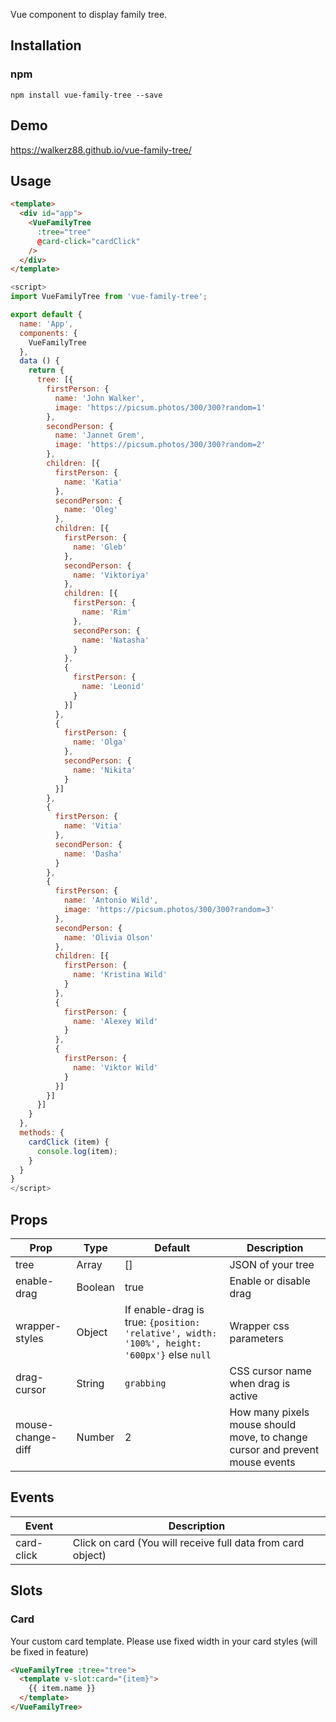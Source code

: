 Vue component to display family tree.

## Installation
### npm
```
npm install vue-family-tree --save
```
## Demo
https://walkerz88.github.io/vue-family-tree/
## Usage
```html
<template>
  <div id="app">
    <VueFamilyTree
      :tree="tree"
      @card-click="cardClick"
    />
  </div>
</template>
```
```js
<script>
import VueFamilyTree from 'vue-family-tree';

export default {
  name: 'App',
  components: {
    VueFamilyTree
  },
  data () {
    return {
      tree: [{
        firstPerson: {
          name: 'John Walker',
          image: 'https://picsum.photos/300/300?random=1'
        },
        secondPerson: {
          name: 'Jannet Grem',
          image: 'https://picsum.photos/300/300?random=2'
        },
        children: [{
          firstPerson: {
            name: 'Katia'
          },
          secondPerson: {
            name: 'Oleg'
          },
          children: [{
            firstPerson: {
              name: 'Gleb'
            },
            secondPerson: {
              name: 'Viktoriya'
            },
            children: [{
              firstPerson: {
                name: 'Rim'
              },
              secondPerson: {
                name: 'Natasha'
              }
            },
            {
              firstPerson: {
                name: 'Leonid'
              }
            }]
          },
          {
            firstPerson: {
              name: 'Olga'
            },
            secondPerson: {
              name: 'Nikita'
            }
          }]
        },
        {
          firstPerson: {
            name: 'Vitia'
          },
          secondPerson: {
            name: 'Dasha'
          }
        },
        {
          firstPerson: {
            name: 'Antonio Wild',
            image: 'https://picsum.photos/300/300?random=3'
          },
          secondPerson: {
            name: 'Olivia Olson'
          },
          children: [{
            firstPerson: {
              name: 'Kristina Wild'
            }
          },
          {
            firstPerson: {
              name: 'Alexey Wild'
            }
          },
          {
            firstPerson: {
              name: 'Viktor Wild'
            }
          }]
        }]
      }]
    }
  },
  methods: {
    cardClick (item) {
      console.log(item);
    }
  }
}
</script>

```
## Props
Prop    | Type | Default | Description
---     | ---- | ------- | -----------
tree | Array | [] | JSON of your tree
enable-drag | Boolean | true | Enable or disable drag
wrapper-styles | Object | If enable-drag is true: `{position: 'relative', width: '100%', height: '600px'}` else `null` | Wrapper css parameters
drag-cursor | String | `grabbing` | CSS cursor name when drag is active
mouse-change-diff | Number | 2 | How many pixels mouse should move, to change cursor and prevent mouse events

## Events
Event | Description
--- | ---
card-click | Click on card (You will receive full data from card object)
## Slots
### Card
Your custom card template.
Please use fixed width in your card styles (will be fixed in feature)
```html
<VueFamilyTree :tree="tree">
  <template v-slot:card="{item}">
    {{ item.name }}
  </template>
</VueFamilyTree>
```

